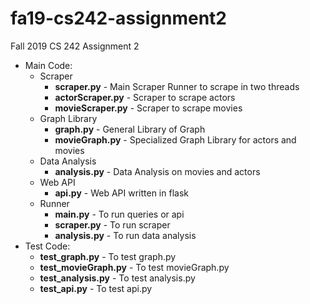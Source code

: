 # fa19-cs242-assignment2

Fall 2019 CS 242 Assignment 2

- Main Code:
    - Scraper
        - **scraper.py** - Main Scraper Runner to scrape in two threads
        - **actorScraper.py** - Scraper to scrape actors
        - **movieScraper.py** - Scraper to scrape movies
    - Graph Library
        - **graph.py** - General Library of Graph
        - **movieGraph.py** - Specialized Graph Library for actors and movies
    - Data Analysis
        - **analysis.py** - Data Analysis on movies and actors  
    - Web API
        - **api.py** - Web API written in flask  
    - Runner
        - **main.py** - To run queries or api
        - **scraper.py** - To run scraper
        - **analysis.py** - To run data analysis
- Test Code:
    - **test_graph.py** - To test graph.py  
    - **test_movieGraph.py** - To test movieGraph.py  
    - **test_analysis.py** - To test analysis.py  
    - **test_api.py** - To test api.py  
    